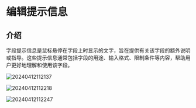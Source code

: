 # 编辑提示信息

## 介绍

字段提示信息是鼠标悬停在字段上时显示的文字，旨在提供有关该字段的额外说明或指导。这些提示信息通常包括字段的用途、输入格式、限制条件等内容，帮助用户更好地理解和使用该字段。

![20240412112137](https://nocobase-docs.oss-cn-beijing.aliyuncs.com/20240412112137.png)

![20240412112218](https://nocobase-docs.oss-cn-beijing.aliyuncs.com/20240412112218.png)

![20240412112247](https://nocobase-docs.oss-cn-beijing.aliyuncs.com/20240412112247.png)
